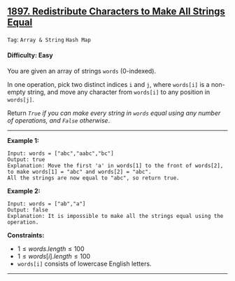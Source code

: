 ## [1897. Redistribute Characters to Make All Strings Equal](https://leetcode.com/problems/redistribute-characters-to-make-all-strings-equal)

```Tag```: ```Array & String``` ```Hash Map```

#### Difficulty: Easy

You are given an array of strings ```words``` (0-indexed).

In one operation, pick two distinct indices ```i``` and ```j```, where ```words[i]``` is a non-empty string, and move any character from ```words[i]``` to any position in ```words[j]```.

Return _```True``` if you can make every string in ```words``` equal using any number of operations, and ```False``` otherwise_.

---

__Example 1:__
```
Input: words = ["abc","aabc","bc"]
Output: true
Explanation: Move the first 'a' in words[1] to the front of words[2],
to make words[1] = "abc" and words[2] = "abc".
All the strings are now equal to "abc", so return true.
```

__Example 2:__
```
Input: words = ["ab","a"]
Output: false
Explanation: It is impossible to make all the strings equal using the operation.
```

__Constraints:__

- $1 \le words.length \le 100$
- $1 \le words[i].length \le 100$
- ```words[i]``` consists of lowercase English letters.

---
